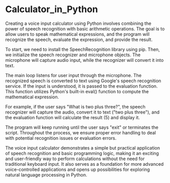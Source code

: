 # Calculator_in_Python

Creating a voice input calculator using Python involves combining the power of speech recognition with basic arithmetic operations. The goal is to allow users to speak mathematical expressions, and the program will recognize the speech, evaluate the expression, and provide the result.

To start, we need to install the SpeechRecognition library using pip. Then, we initialize the speech recognizer and microphone objects. The microphone will capture audio input, while the recognizer will convert it into text.

The main loop listens for user input through the microphone. The recognized speech is converted to text using Google's speech recognition service. If the input is understood, it is passed to the evaluation function. This function utilizes Python's built-in eval() function to compute the mathematical expression.

For example, if the user says "What is two plus three?", the speech recognizer will capture the audio, convert it to text ("two plus three"), and the evaluation function will calculate the result (5) and display it.

The program will keep running until the user says "exit" or terminates the script. Throughout the process, we ensure proper error handling to deal with potential recognition issues or evaluation errors.

The voice input calculator demonstrates a simple but practical application of speech recognition and basic programming logic, making it an exciting and user-friendly way to perform calculations without the need for traditional keyboard input. It also serves as a foundation for more advanced voice-controlled applications and opens up possibilities for exploring natural language processing in Python.

